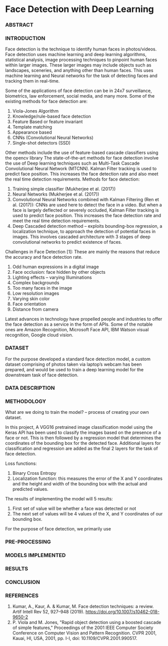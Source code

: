# Face Detection with Deep Learning

### ABSTRACT
### INTRODUCTION
Face detection is the technique to identify human faces in photos/videos.
Face detection uses machine learning and deep learning algorithms, statistical analysis, image processing techniques to pinpoint human faces within larger images. These larger images may include objects such as landscapes, sceneries, and anything other than human faces. 
This uses machine learning and Neural networks for the task of detecting faces and tracking them in real-time. 

Some of the applications of face detection can be in 24x7 surveillance, biometrics, law enforcement, social media, and many more. 
Some of the existing methods for face detection are:
1.	Viola-Jones Algorithm
2.	Knowledge/rule-based face detection
3.	Feature Based or feature invariant
4.	Template matching
5.	Appearance based
6.	CNNs (Convolutional Neural Networks)
7.	Single-shot detectors (SSD)

Other methods include the use of feature-based cascade classifiers using the opencv library
The state-of-the-art methods for face detection involve the use of Deep learning techniques such as Multi-Task Cascade Convolutional Neural Network (MTCNN).
Kalman Filter tracking is used to predict face position. This increases the face detection rate and also meet the real time detection requirements.
    Methods for face detection:
1.	Training simple classifier (Mukherjee et al. (2017))
2.	Neural Networks (Mukherjee et al. (2017))
3.	Convolutional Neural Networks combined with Kalman Filtering (Ren et al. (2017)): CNNs are used here to detect the face in a video. But when a face is largely deflected or severely occluded, Kalman Filter tracking is used to predict face position. This increases the face detection rate and meet the real time detection requirements.
4.	Deep Cascaded detection method – exploits bounding-box regression, a localization technique, to approach the detection of potential faces in images. This involves cascaded architecture with 3 stages of deep convolutional networks to predict existence of faces.

Challenges in Face Detection [1]:
These are mainly the reasons that reduce the accuracy and face detection rate.
1.	Odd human expressions in a digital image
2.	Face occlusion: face hidden by other objects
3.	Lighting effects – varying Illuminations 
4.	Complex backgrounds
5.	Too many faces in the image
6.	Low resolution images
7.	Varying skin color
8.	Face orientation
9.	Distance from camera

Latest advances in technology have propelled people and industries to offer the face detection as a service in the form of APIs. Some of the notable ones are Amazon Recognition, Microsoft Face API, IBM Watson visual recognition, Google cloud vision. 

### DATASET

For the purpose developed a standard face detection model, a custom dataset comprising of photos taken via laptop’s webcam has been prepared, and would be used to train a deep learning model for the downstream task of face detection.

### DATA DESCRIPTION

### METHODOLOGY
What are we doing to train the model? – process of creating your own dataset.

In this project, A VGG16 pretrained image classification model using the Keras API has been used to classify the images based on the presence of a face or not. This is then followed by a regression model that determines the coordinates of the bounding box for the detected face. Additional layers for classification and regression are added as the final 2 layers for the task of face detection.

Loss functions:
1.	Binary Cross Entropy
2.	Localization function: this measures the error of the X and Y coordinates and the height and width of the bounding box with the actual and predicted values.

The results of implementing the model will 5 results: 
1.	First set of value will be whether a face was detected or not
2.	The next set of values will be 4 values of the X, and Y coordinates of our bounding box.

For the purpose of face detection, we primarily use 

### PRE-PROCESSING
### MODELS IMPLEMENTED
### RESULTS
### CONCLUSION
### REFERENCES
1. Kumar, A., Kaur, A. & Kumar, M. Face detection techniques: a review. Artif Intell Rev 52, 927–948 (2019). https://doi.org/10.1007/s10462-018-9650-2
2. P. Viola and M. Jones, "Rapid object detection using a boosted cascade of simple features," Proceedings of the 2001 IEEE Computer Society Conference on Computer Vision and Pattern Recognition. CVPR 2001, Kauai, HI, USA, 2001, pp. I-I, doi: 10.1109/CVPR.2001.990517.
